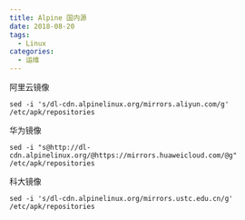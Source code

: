 ```yaml
---
title: Alpine 国内源
date: 2018-08-20
tags:
  - Linux
categories:
  - 运维
---
```


阿里云镜像

```shell
sed -i 's/dl-cdn.alpinelinux.org/mirrors.aliyun.com/g' /etc/apk/repositories
```

华为镜像

```shell
sed -i "s@http://dl-cdn.alpinelinux.org/@https://mirrors.huaweicloud.com/@g" /etc/apk/repositories
```

科大镜像

```shell
sed -i 's/dl-cdn.alpinelinux.org/mirrors.ustc.edu.cn/g' /etc/apk/repositories
```
